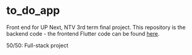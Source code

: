 # to_do_app

Front end for UP Next, NTV 3rd term final project. This repository is the backend code - the frontend Flutter code can be found [here](https://github.com/Tingvars/to_do_app/).

50/50: Full-stack project
